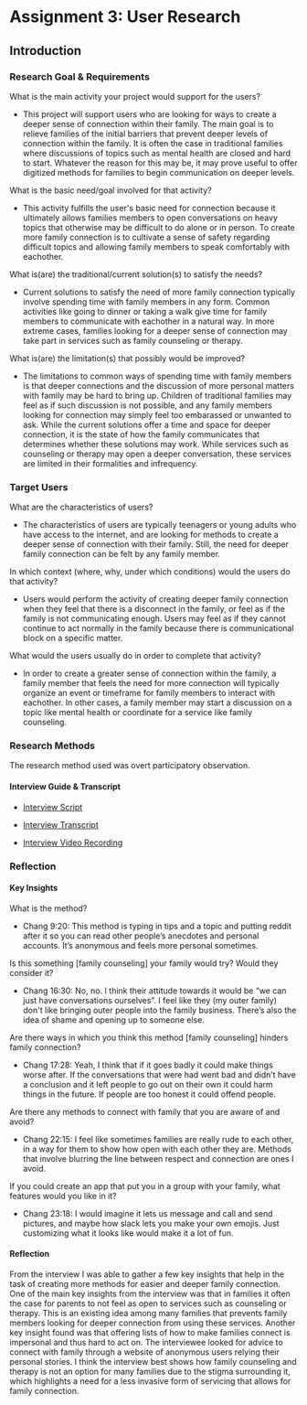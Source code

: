 # Assignment 3: User Research

<h2>Introduction</h2>

<h3>Research Goal & Requirements</h3>

What is the main activity your project would support for the users?
  * This project will support users who are looking for ways to create a deeper sense of connection within their family.
  The main goal is to relieve families of the initial barriers that prevent deeper levels of connection within the family. 
  It is often the case in traditional families where discussions of topics such as mental health are closed and hard to start.
  Whatever the reason for this may be, it may prove useful to offer digitized methods for families to begin communication on deeper levels.

What is the basic need/goal involved for that activity?
  * This activity fulfills the user's basic need for connection because it ultimately allows families members to open conversations on heavy topics that otherwise may be difficult to do alone or in person. 
  To create more family connection is to cultivate a sense of safety regarding difficult topics and allowing family members to speak comfortably with eachother. 

What is(are) the traditional/current solution(s) to satisfy the needs?
  * Current solutions to satisfy the need of more family connection typically involve spending time with family members in any form. 
  Common activities like going to dinner or taking a walk give time for family members to communicate with eachother in a natural way.
  In more extreme cases, families looking for a deeper sense of connection may take part in services such as family counseling or therapy.

What is(are) the limitation(s) that possibly would be improved?
  * The limitations to common ways of spending time with family members is that deeper connections and the discussion of more personal matters with family may be hard to bring up. 
  Children of traditional families may feel as if such discussion is not possible, and any family members looking for connection may simply feel too embarassed or unwanted to ask. 
  While the current solutions offer a time and space for deeper connection, it is the state of how the family communicates that determines whether these solutions may work. 
  While services such as counseling or therapy may open a deeper conversation, these services are limited in their formalities and infrequency.

<h3>Target Users</h3>

What are the characteristics of users?
  * The characteristics of users are typically teenagers or young adults who have access to the internet, and are looking for methods to create a deeper sense of connection with their family. 
  Still, the need for deeper family connection can be felt by any family member.

In which context (where, why, under which conditions) would the users do that activity?
  * Users would perform the activity of creating deeper family connection when they feel that there is a disconnect in the family, or feel as if the family is not communicating enough.
  Users may feel as if they cannot continue to act normally in the family because there is communicational block on a specific matter. 

What would the users usually do in order to complete that activity?
  * In order to create a greater sense of connection within the family, a family member that feels the need for more connection will typically organize an event or timeframe for family members to interact with eachother.
  In other cases, a family member may start a discussion on a topic like mental health or coordinate for a service like family counseling.
  
<h3>Research Methods</h3>

The research method used was overt participatory observation.


<h4>Interview Guide & Transcript</h4>


 * <a href="https://docs.google.com/document/d/1lEpzIQhYWiMLxqEfkPvBdDgZuoYIh8TOEFtMp0sSt-4/edit?usp=sharing">Interview Script</a>


 * <a href="https://docs.google.com/document/d/1DKVyuH1Qb8lBIqRmR4RyNHY-A3WUU9c6k-oIn3fGQJE/edit?usp=sharing">Interview Transcript</a>


 * <a href="">Interview Video Recording</a>

<h3>Reflection</h3>

<h4>Key Insights</h4>

What is the method?
 * Chang 9:20: This method is typing in tips and a topic and putting reddit after it so you can read other people’s anecdotes and personal accounts. It’s anonymous and feels more personal sometimes.

Is this something [family counseling] your family would try? Would they consider it?
 * Chang 16:30: No, no. I think their attitude towards it would be “we can just have conversations ourselves”. I feel like they (my outer family) don't like bringing outer people into the family business. There’s also the idea of shame and opening up to someone else.

Are there ways in which you think this method [family counseling] hinders family connection?
 * Chang 17:28: Yeah, I think that if it goes badly it could make things worse after. If the conversations that were had went bad and didn’t have a conclusion and it left people to go out on their own it could harm things in the future. If people are too honest it could offend people.


Are there any methods to connect with family that you are aware of and avoid? 
 * Chang 22:15: I feel like sometimes families are really rude to each other, in a way for them to show how open with each other they are. Methods that involve blurring the line between respect and connection are ones I avoid.


If you could create an app that put you in a group with your family, what features would you like in it?
 * Chang 23:18: I would imagine it lets us message and call and send pictures, and maybe how slack lets you make your own emojis. Just customizing what it looks like would make it a lot of fun.

<h4>Reflection</h4>
From the interview I was able to gather a few key insights that help in the task of creating more methods for easier and deeper family connection. One of the main key insights from the interview was that in families it often the case for parents to not feel as open to services such as counseling or therapy. This is an existing idea among many families that prevents family members looking for deeper connection from using these services. Another key insight found was that offering lists of how to make families connect is impersonal and thus hard to act on. The interviewee looked for advice to connect with family through a website of anonymous users relying their personal stories. I think the interview best shows how family counseling and therapy is not an option for many families due to the stigma surrounding it, which highlights a need for a less invasive form of servicing that allows for family connection.
